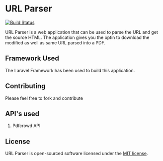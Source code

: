 # URL Parser
[![Build Status](https://travis-ci.org/dheerajalim/urlparser.svg?branch=master)](https://travis-ci.org/dheerajalim/urlparser)

URL Parser is a web application that can be used to parse the URL and get the source HTML.
The application gives you the optin to download the modified as well as same URL parsed into a PDF.

## Framework Used

The Laravel Framework has been used to build this application.

## Contributing

Please feel free to fork and contribute

## API's used

1. Pdfcrowd API

## License

URL Parser is open-sourced software licensed under the [MIT license](http://opensource.org/licenses/MIT).
